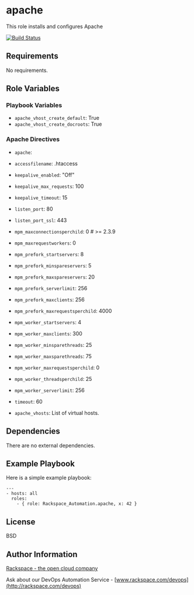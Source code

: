 apache
========

This role installs and configures Apache

[![Build Status](https://drone-opsdev.rax.io/github.com/rack-roles/apache/status.svg?branch=master)](https://drone-opsdev.rax.io/github.com/rack-roles/apache)

Requirements
------------

No requirements.

Role Variables
--------------

### Playbook Variables
* `apache_vhost_create_default`: True
* `apache_vhost_create_docroots`: True
  
### Apache Directives
* `apache`:
 * `accessfilename`: .htaccess
 * `keepalive_enabled`: "Off"
 * `keepalive_max_requests`: 100
 * `keepalive_timeout`: 15
 * `listen_port`: 80
 * `listen_port_ssl`: 443
 * `mpm_maxconnectionsperchild`: 0  # >= 2.3.9
 * `mpm_maxrequestworkers`: 0
 * `mpm_prefork_startservers`: 8
 * `mpm_prefork_minspareservers`: 5
 * `mpm_prefork_maxspareservers`: 20
 * `mpm_prefork_serverlimit`: 256
 * `mpm_prefork_maxclients`: 256
 * `mpm_prefork_maxrequestsperchild`: 4000
 * `mpm_worker_startservers`: 4
 * `mpm_worker_maxclients`: 300
 * `mpm_worker_minsparethreads`: 25
 * `mpm_worker_maxsparethreads`: 75
 * `mpm_worker_maxrequestsperchild`: 0
 * `mpm_worker_threadsperchild`: 25
 * `mpm_worker_serverlimit`: 256
 * `timeout`: 60

* `apache_vhosts`: List of virtual hosts.

Dependencies
------------

There are no external dependencies.

Example Playbook
-------------------------

Here is a simple example playbook:

    ---
    - hosts: all
      roles:
        - { role: Rackspace_Automation.apache, x: 42 }

License
-------

BSD

Author Information
------------------

[Rackspace - the open cloud company](http://rackspace.com)

Ask about our DevOps Automation Service - [www.rackspace.com/devops](http://rackspace.com/devops)
